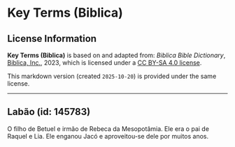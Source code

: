 # Key Terms (Biblica)

## License Information

**Key Terms (Biblica)** is based on and adapted from: _Biblica Bible Dictionary_, [Biblica, Inc.](https://www.biblica.com/), 2023, which is licensed under a [CC BY-SA 4.0 license](https://creativecommons.org/licenses/by-sa/4.0/legalcode.en).

This markdown version (created `2025-10-20`) is provided under the same license.



--------------------------------

## Labão (id: 145783)

O filho de Betuel e irmão de Rebeca da Mesopotâmia. Ele era o pai de Raquel e Lia. Ele enganou Jacó e aproveitou\-se dele por muitos anos.


